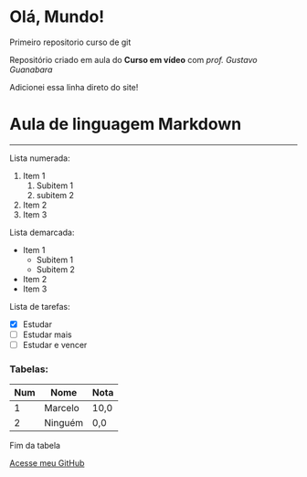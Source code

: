 # Olá, Mundo!
 Primeiro repositorio curso de git

 Repositório criado em aula do **Curso em vídeo** com *prof. Gustavo Guanabara*

Adicionei essa linha direto do site!

# Aula de linguagem Markdown
***

Lista numerada:
1. Item 1
   1. Subitem 1
   2. subitem 2
1. Item 2
1. Item 3

Lista demarcada:
* Item 1
   - Subitem 1
   - Subitem 2
* Item 2
* Item 3

Lista de tarefas:
- [x] Estudar
- [ ] Estudar mais
- [ ] Estudar e vencer

### Tabelas:

Num | Nome | Nota
--- | --- | ---
1 | Marcelo | 10,0
2 | Ninguém | 0,0

Fim da tabela

[Acesse meu  GitHub](https://github.com/MarceloLimaHub)
